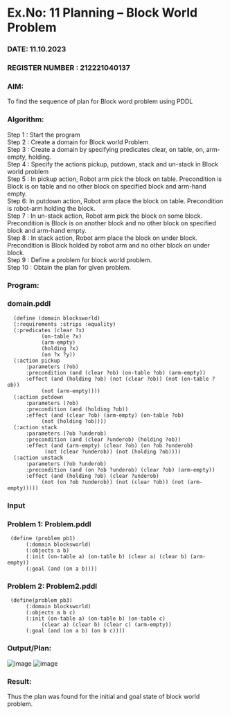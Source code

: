 # Ex.No: 11  Planning –  Block World Problem 
### DATE: 11.10.2023                                                                           
### REGISTER NUMBER : 212221040137
### AIM: 
To find the sequence of plan for Block word problem using PDDL  
###  Algorithm:
Step 1 :  Start the program <br>
Step 2 : Create a domain for Block world Problem <br>
Step 3 :  Create a domain by specifying predicates clear, on table, on, arm-empty, holding. <br>
Step 4 : Specify the actions pickup, putdown, stack and un-stack in Block world problem <br>
Step 5 :  In pickup action, Robot arm pick the block on table. Precondition is Block is on table and no other block on specified block and arm-hand empty.<br>
Step 6:  In putdown action, Robot arm place the block on table. Precondition is robot-arm holding the block.<br>
Step 7 : In un-stack action, Robot arm pick the block on some block. Precondition is Block is on another block and no other block on specified block and arm-hand empty.<br>
Step 8 : In stack action, Robot arm place the block on under block. Precondition is Block holded by robot arm and no other block on under block.<br>
Step 9 : Define a problem for block world problem.<br> 
Step 10 : Obtain the plan for given problem.<br> 
     
### Program:
### domain.pddl

      (define (domain blocksworld)
      (:requirements :strips :equality)
      (:predicates (clear ?x)
               (on-table ?x)
               (arm-empty)
               (holding ?x)
               (on ?x ?y))
      (:action pickup
          :parameters (?ob)
          :precondition (and (clear ?ob) (on-table ?ob) (arm-empty))
          :effect (and (holding ?ob) (not (clear ?ob)) (not (on-table ?ob))
               (not (arm-empty))))
      (:action putdown
          :parameters (?ob)
          :precondition (and (holding ?ob))
          :effect (and (clear ?ob) (arm-empty) (on-table ?ob)
               (not (holding ?ob))))
      (:action stack
          :parameters (?ob ?underob)
          :precondition (and (clear ?underob) (holding ?ob))
          :effect (and (arm-empty) (clear ?ob) (on ?ob ?underob)
                (not (clear ?underob)) (not (holding ?ob))))
      (:action unstack
          :parameters (?ob ?underob)
          :precondition (and (on ?ob ?underob) (clear ?ob) (arm-empty))
          :effect (and (holding ?ob) (clear ?underob)
               (not (on ?ob ?underob)) (not (clear ?ob)) (not (arm-empty)))))
          







### Input 

### Problem 1: Problem.pddl
     (define (problem pb1)
          (:domain blocksworld)
          (:objects a b)
          (:init (on-table a) (on-table b) (clear a) (clear b) (arm-empty))
          (:goal (and (on a b))))

### Problem 2: Problem2.pddl
     (define(problem pb3)
          (:domain blocksworld)
          (:objects a b c)
          (:init (on-table a) (on-table b) (on-table c)
               (clear a) (clear b) (clear c) (arm-empty))
          (:goal (and (on a b) (on b c))))


### Output/Plan:
![image](https://github.com/Rakesh2k23/AI_Lab_2023-24/assets/141472158/7274b549-2345-4372-b03c-32740307bde3)
![image](https://github.com/Rakesh2k23/AI_Lab_2023-24/assets/141472158/4364ca78-c5c2-421b-a082-dcf98e022c64)





### Result:
Thus the plan was found for the initial and goal state of block world problem.
